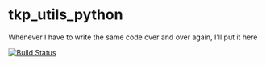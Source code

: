# tkp_utils_python
Whenever I have to write the same code over and over again, I'll put it here

[![Build Status](https://travis-ci.org/timkpaine/tkp_utils_python.svg?branch=master)](https://travis-ci.org/timkpaine/tkp_utils_python)
